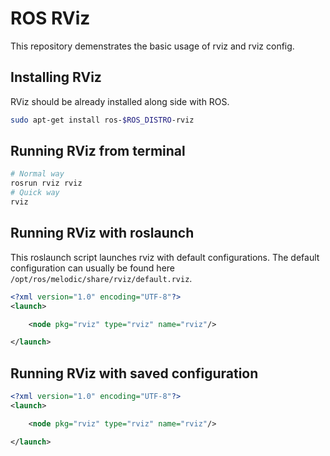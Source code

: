 # ROS RViz

This repository demenstrates the basic usage of rviz and rviz config.

## Installing RViz

RViz should be already installed along side with ROS.

```bash
sudo apt-get install ros-$ROS_DISTRO-rviz
```

## Running RViz from terminal

```bash
# Normal way
rosrun rviz rviz
# Quick way
rviz
```

## Running RViz with roslaunch

This roslaunch script launches rviz with default configurations. The default configuration can usually be found here `/opt/ros/melodic/share/rviz/default.rviz`.

```xml
<?xml version="1.0" encoding="UTF-8"?>
<launch>

    <node pkg="rviz" type="rviz" name="rviz"/>

</launch>
```

## Running RViz with saved configuration

```xml
<?xml version="1.0" encoding="UTF-8"?>
<launch>

    <node pkg="rviz" type="rviz" name="rviz"/>

</launch>
```